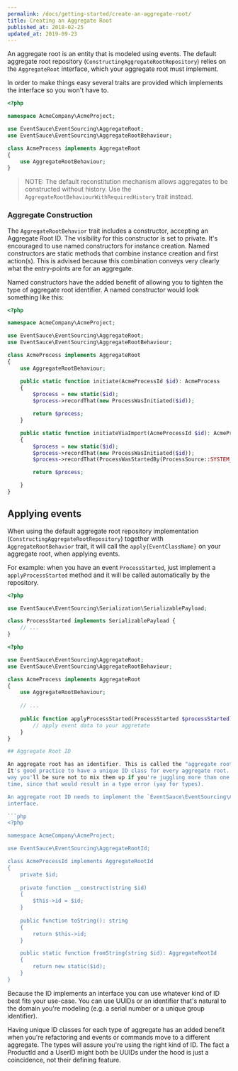 ```yaml
---
permalink: /docs/getting-started/create-an-aggregate-root/
title: Creating an Aggregate Root
published_at: 2018-02-25
updated_at: 2019-09-23
---
```


An aggregate root is an entity that is modeled using events. The default
aggregate root repository (`ConstructingAggregateRootRepository`) relies
on the `AggregateRoot` interface, which your aggregate root must implement.

In order to make things easy several traits are provided which implements
the interface so you won't have to.

```php
<?php

namespace AcmeCompany\AcmeProject;

use EventSauce\EventSourcing\AggregateRoot;
use EventSauce\EventSourcing\AggregateRootBehaviour;

class AcmeProcess implements AggregateRoot
{
    use AggregateRootBehaviour;
}
```

> NOTE: The default reconstitution mechanism allows aggregates to be
> constructed without history. Use the `AggregateRootBehaviourWithRequiredHistory` trait instead.


### Aggregate Construction

The `AggregateRootBehavior` trait includes a constructor, accepting an Aggregate
Root ID. The visibility for this constructor is set to private. It's encouraged
to use named constructors for instance creation. Named constructors are static
methods that combine instance creation and first action(s). This is advised because
this combination conveys very clearly what the entry-points are for an aggregate.

Named constructors have the added benefit of allowing you to tighten the type of
aggregate root identifier. A named constructor would look something like this:

```php
<?php

namespace AcmeCompany\AcmeProject;

use EventSauce\EventSourcing\AggregateRoot;
use EventSauce\EventSourcing\AggregateRootBehaviour;

class AcmeProcess implements AggregateRoot
{
    use AggregateRootBehaviour;

    public static function initiate(AcmeProcessId $id): AcmeProcess
    {
        $process = new static($id);
        $process->recordThat(new ProcessWasInitiated($id));

        return $process;
    }

    public static function initiateViaImport(AcmeProcessId $id): AcmeProcess
    {
        $process = new static($id);
        $process->recordThat(new ProcessWasInitiated($id));
        $process->recordThat(ProcessWasStartedBy(ProcessSource::SYSTEM_IMPORT));

        return $process;

    }
}
```

## Applying events

When using the default aggregate root repository implementation (`ConstructingAggregateRootRepository`) together with `AggregateRootBehavior` trait,
it will call the `apply{EventClassName}` on your aggregate root, when applying events. 

For example: when you have an event `ProcessStarted`, just implement a `applyProcessStarted` method and it will be called automatically by the repository.

```php
<?php 

use EventSauce\EventSourcing\Serialization\SerializablePayload;

class ProcessStarted implements SerializablePayload {
    // ...
}
```

```php
<?php

use EventSauce\EventSourcing\AggregateRoot;
use EventSauce\EventSourcing\AggregateRootBehaviour;

class AcmeProcess implements AggregateRoot
{
    use AggregateRootBehaviour;
    
    // ...
    
    public function applyProcessStarted(ProcessStarted $processStarted) {
        // apply event data to your aggretate 
    }
}

## Aggregate Root ID

An aggregate root has an identifier. This is called the "aggregate root ID".
It's good practice to have a unique ID class for every aggregate root. This
way you'll be sure not to mix them up if you're juggling more than one at the same
time, since that would result in a type error (yay for types).

An aggregate root ID needs to implement the `EventSauce\EventSourcing\AggregateRootId`
interface.

```php
<?php

namespace AcmeCompany\AcmeProject;

use EventSauce\EventSourcing\AggregateRootId;

class AcmeProcessId implements AggregateRootId
{
    private $id;
    
    private function __construct(string $id)
    {
        $this->id = $id;
    }
    
    public function toString(): string
    {
        return $this->id;
    }

    public static function fromString(string $id): AggregateRootId
    {
        return new static($id);
    }
}
```

Because the ID implements an interface you can use whatever kind of ID
best fits your use-case. You can use UUIDs or an identifier that's
natural to the domain you're modeling (e.g. a serial number or a unique
group identifier).

Having unique ID classes for each type of aggregate has an added benefit
when you're refactoring and events or commands move to a different aggregate. The 
types will assure you're using the right kind of ID. The fact a ProductId
and a UserID might both be UUIDs under the hood is just a coincidence,
not their defining feature.
